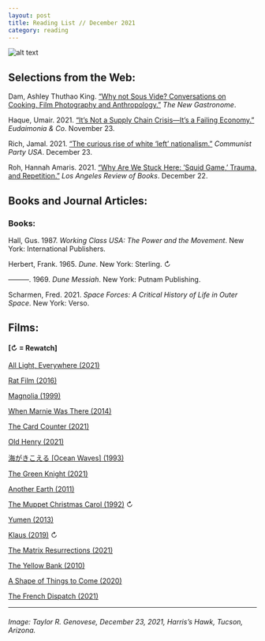 ```yaml
---
layout: post
title: Reading List // December 2021
category: reading
---
```


![alt text](https://trgenovese.github.io/blog/images/dec21reading.jpg)

## Selections from the Web:
Dam, Ashley Thuthao King. [“Why not Sous Vide? Conversations on Cooking, Film Photography and Anthropology.”](https://thenewgastronome.com/why-not-sous-vide/) *The New Gastronome*.

Haque, Umair. 2021. [“It’s Not a Supply Chain Crisis—It’s a Failing Economy.”](https://eand.co/its-not-a-supply-chain-crisis-it-s-a-failing-economy-b5f8aee2064c) *Eudaimonia & Co*. November 23.

Rich, Jamal. 2021. [“The curious rise of white ‘left’ nationalism.”](https://www.cpusa.org/article/the-curious-rise-of-white-left-nationalism/) *Communist Party USA*. December 23.

Roh, Hannah Amaris. 2021. [“Why Are We Stuck Here: ’Squid Game,’ Trauma, and Repetition.”](https://lareviewofbooks.org/article/why-are-we-stuck-here-squid-game-trauma-and-repetition/) *Los Angeles Review of Books*. December 22.

## Books and Journal Articles:

### Books:
Hall, Gus. 1987. *Working Class USA: The Power and the Movement*. New York: International Publishers.

Herbert, Frank. 1965. *Dune*. New York: Sterling. ↻ 

———. 1969. *Dune Messiah*. New York: Putnam Publishing.

Scharmen, Fred. 2021. *Space Forces: A Critical History of Life in Outer Space*. New York: Verso.

## Films:
#### [↻ = Rewatch]

[All Light, Everywhere (2021)](https://letterboxd.com/trgenovese/film/all-light-everywhere/)

[Rat Film (2016)](https://letterboxd.com/trgenovese/film/rat-film/)

[Magnolia (1999)](https://letterboxd.com/trgenovese/film/magnolia/)

[When Marnie Was There (2014)](https://letterboxd.com/trgenovese/film/when-marnie-was-there/)

[The Card Counter (2021)](https://letterboxd.com/trgenovese/film/the-card-counter/)

[Old Henry (2021)](https://letterboxd.com/trgenovese/film/old-henry/)

[海がきこえる [Ocean Waves] (1993)](https://letterboxd.com/trgenovese/film/ocean-waves/)

[The Green Knight (2021)](https://letterboxd.com/trgenovese/film/the-green-knight/)

[Another Earth (2011)](https://letterboxd.com/trgenovese/film/another-earth/)

[The Muppet Christmas Carol (1992)](https://letterboxd.com/trgenovese/film/the-muppet-christmas-carol/) ↻

[Yumen (2013)](https://letterboxd.com/trgenovese/film/yumen/)

[Klaus (2019)](https://letterboxd.com/trgenovese/film/klaus/1/) ↻

[The Matrix Resurrections (2021)](https://letterboxd.com/trgenovese/film/the-matrix-resurrections/)

[The Yellow Bank (2010)](https://letterboxd.com/trgenovese/film/the-yellow-bank/)

[A Shape of Things to Come (2020)](https://letterboxd.com/trgenovese/film/a-shape-of-things-to-come/)

[The French Dispatch (2021)](https://letterboxd.com/trgenovese/film/the-french-dispatch/)

___
###### Image: Taylor R. Genovese, December 23, 2021, Harris’s Hawk, Tucson, Arizona.
